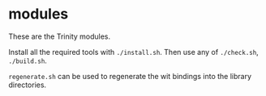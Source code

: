 # modules

These are the Trinity modules.

Install all the required tools with `./install.sh`.
Then use any of `./check.sh`, `./build.sh`.

`regenerate.sh` can be used to regenerate the wit bindings into the library directories.
